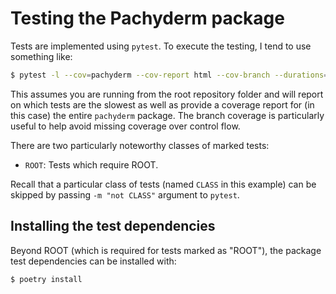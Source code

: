 # Testing the Pachyderm package

Tests are implemented using `pytest`. To execute the testing, I tend to use something like:

```bash
$ pytest -l --cov=pachyderm --cov-report html --cov-branch --durations=5 tests/
```

This assumes you are running from the root repository folder and will report on which tests are the slowest as
well as provide a coverage report for (in this case) the entire `pachyderm` package. The branch coverage is
particularly useful to help avoid missing coverage over control flow.

There are two particularly noteworthy classes of marked tests:

- `ROOT`: Tests which require ROOT.

Recall that a particular class of tests (named `CLASS` in this example) can be skipped by passing `-m "not
CLASS"` argument to `pytest`.

## Installing the test dependencies

Beyond ROOT (which is required for tests marked as "ROOT"), the package test dependencies can be installed
with:

```bash
$ poetry install
```

